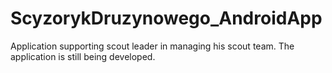 # ScyzorykDruzynowego_AndroidApp
Application supporting scout leader in managing his scout team. The application is still being developed.
